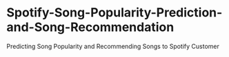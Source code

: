 # Spotify-Song-Popularity-Prediction-and-Song-Recommendation
Predicting Song Popularity and Recommending Songs to Spotify Customer
